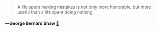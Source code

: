 > A life spent making mistakes is not only more honorable, but more useful than a life spent doing nothing.
  #### —George Bernard Shaw [:scroll:](undefined)